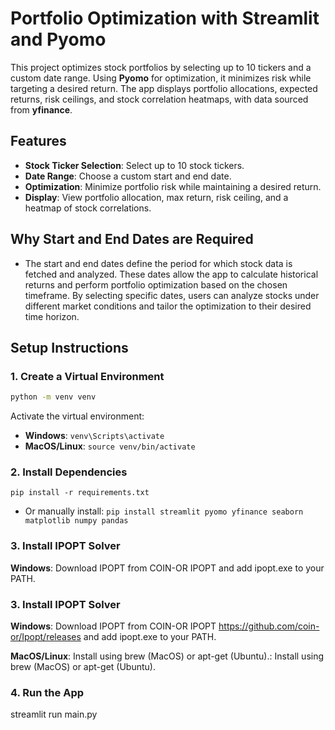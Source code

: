 # Portfolio Optimization with Streamlit and Pyomo

This project optimizes stock portfolios by selecting up to 10 tickers and a custom date range. Using **Pyomo** for optimization, it minimizes risk while targeting a desired return. The app displays portfolio allocations, expected returns, risk ceilings, and stock correlation heatmaps, with data sourced from **yfinance**.

## Features

- **Stock Ticker Selection**: Select up to 10 stock tickers.
- **Date Range**: Choose a custom start and end date.
- **Optimization**: Minimize portfolio risk while maintaining a desired return.
- **Display**: View portfolio allocation, max return, risk ceiling, and a heatmap of stock correlations.

## Why Start and End Dates are Required
- The start and end dates define the period for which stock data is fetched and analyzed. These dates allow the app to calculate historical returns and perform portfolio optimization based on the chosen timeframe. By selecting specific dates, users can analyze stocks under different market conditions and tailor the optimization to their desired time horizon.

## Setup Instructions

### 1. Create a Virtual Environment

```bash
python -m venv venv
```
Activate the virtual environment:
- **Windows**: `venv\Scripts\activate`
- **MacOS/Linux**: `source venv/bin/activate`

### 2. Install Dependencies
`pip install -r requirements.txt`

- Or manually install:
`pip install streamlit pyomo yfinance seaborn matplotlib numpy pandas`

### 3. Install IPOPT Solver
**Windows**: Download IPOPT from COIN-OR IPOPT and add ipopt.exe to your PATH.

### 3. Install IPOPT Solver
**Windows**: Download IPOPT from COIN-OR IPOPT https://github.com/coin-or/Ipopt/releases and add ipopt.exe to your PATH.

**MacOS/Linux**: Install using brew (MacOS) or apt-get (Ubuntu).: Install using brew (MacOS) or apt-get (Ubuntu).

### 4. Run the App
streamlit run main.py
